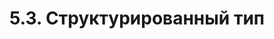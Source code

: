 ---
title: '5.3. Структурированный тип'
metaTitle: '5.3. Структурированный тип'
metaDescription: '5.3. Структурированный тип'
---